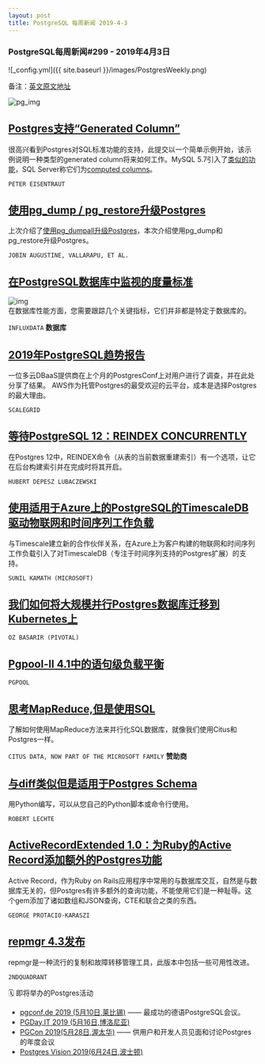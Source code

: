 ```yaml
---
layout: post
title: PostgreSQL 每周新闻 2019-4-3
---
```


### PostgreSQL每周新闻#299 - 2019年4月3日
![_config.yml]({{ site.baseurl }}/images/PostgresWeekly.png)

备注：[英文原文地址](https://postgresweekly.com/issues/299)

![pg_img](https://res.cloudinary.com/cpress/image/upload/w_1280,e_sharpen:60/ssoylsgxn7il7w6zynuj.jpg)

## [Postgres支持“Generated Column”](https://github.com/postgres/postgres/commit/fc22b6623b6b3bab3cb057ccd282c2bfad1a0b30)
很高兴看到Postgres对SQL标准功能的支持，此提交以一个简单示例开始，该示例说明一种类型的generated column将来如何工作。MySQL 5.7引入了[类似的功能](https://gabi.dev/2016/10/17/understanding-generated-columns/)，SQL Server称它们为[computed columns](https://docs.microsoft.com/en-us/sql/relational-databases/tables/specify-computed-columns-in-a-table?view=sql-server-2017)。

`PETER EISENTRAUT`

## [使用pg_dump / pg_restore升级Postgres](https://www.percona.com/blog/2019/03/27/postgresql-upgrade-using-pg_dump-pg_restore/)
上次介绍了[使用pg_dumpall升级Postgres](https://www.percona.com/blog/2019/03/18/postgresql-upgrade-using-pg_dumpall/)，本次介绍使用pg_dump和pg_restore升级Postgres。

`JOBIN AUGUSTINE, VALLARAPU, ET AL.`

## [在PostgreSQL数据库中监视的度量标准](https://www.influxdata.com/blog/metrics-to-monitor-in-your-postgresql-database/?utm_campaign=postgres&utm_medium=newsletter&utm_source=cooperpress)
![img](https://copm.s3.amazonaws.com/2e860b79.jpg)  
在数据库性能方面，您需要跟踪几个关键指标，它们并非都是特定于数据库的。

`INFLUXDATA` **数据库**

## [2019年PostgreSQL趋势报告](https://scalegrid.io/blog/2019-postgresql-trends-report-private-vs-public-cloud-migrations-database-combinations-top-reasons-used/)
一位多云DBaaS提供商在上个月的PostgresConf上对用户进行了调查，并在此处分享了结果。 AWS作为托管Postgres的最受欢迎的云平台，成本是选择Postgres的最大理由。

`SCALEGRID`

## [等待PostgreSQL 12：REINDEX CONCURRENTLY](https://www.depesz.com/2019/03/29/waiting-for-postgresql-12-reindex-concurrently/)
在Postgres 12中，REINDEX命令（从表的当前数据重建索引）有一个选项，让它在后台构建索引并在完成时将其开启。

`HUBERT DEPESZ LUBACZEWSKI`

## [使用适用于Azure上的PostgreSQL的TimescaleDB驱动物联网和时间序列工作负载](https://azure.microsoft.com/en-gb/blog/power-iot-and-time-series-workloads-with-timescaledb-for-azure-database-for-postgresql/)
与Timescale建立新的合作伙伴关系，在Azure上为客户构建的物联网和时间序列工作负载引入了对TimescaleDB（专注于时间序列支持的Postgres扩展）的支持。

`SUNIL KAMATH (MICROSOFT)`

## [我们如何将大规模并行Postgres数据库迁移到Kubernetes上](http://engineering.pivotal.io/post/how_we_moved_a_massively_parallel_postgres_database_onto_kubernetes/)

`OZ BASARIR (PIVOTAL)`

## [Pgpool-II 4.1中的语句级负载平衡](http://pgsqlpgpool.blogspot.com/2019/04/statement-level-load-balancing.html)

`PGPOOL`

## [思考MapReduce,但是使用SQL](https://www.citusdata.com/blog/2019/02/21/thinking-in-mapreduce-but-with-sql/?utm_source=PG_Weekly&utm_medium=email&utm_campaign=sponsor_blog)
了解如何使用MapReduce方法来并行化SQL数据库，就像我们使用Citus和Postgres一样。

`CITUS DATA, NOW PART OF THE MICROSOFT FAMILY` **赞助商**

## [与diff类似但是适用于Postgres Schema](https://github.com/djrobstep/migra)
用Python编写，可以从您自己的Python脚本或命令行使用。

`ROBERT LECHTE`

## [ActiveRecordExtended 1.0：为Ruby的Active Record添加额外的Postgres功能](https://github.com/georgekaraszi/ActiveRecordExtended)
 Active Record，作为Ruby on Rails应用程序中常用的与数据库交互，自然是与数据库无关的，但Postgres有许多额外的查询功能，不能使用它们是一种耻辱。这个gem添加了诸如数组和JSON查询，CTE和联合之类的东西。

`GEORGE PROTACIO-KARASZI`

## [repmgr 4.3发布](https://www.2ndquadrant.com/en/about/news/announcing-release-repmgr-43/)
repmgr是一种流行的复制和故障转移管理工具，此版本中包括一些可用性改进。

`2NDQUADRANT`

🗓  即将举办的Postgres活动  

   * [pgconf.de 2019 (5月10日,莱比锡)](https://2019.pgconf.de/) —— 最成功的德语PostgreSQL会议。  
   * [PGDay.IT 2019 (5月16日,博洛尼亚)](https://2019.pgday.it/en/)  
   * [PGCon 2019(5月28日,渥太华)](https://www.pgcon.org/2019/) —— 供用户和开发人员见面和讨论Postgres的年度会议
   * [Postgres Vision 2019(6月24日,波士顿)](https://postgresvision.com/)  
